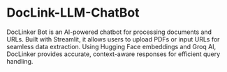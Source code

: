 # DocLink-LLM-ChatBot
DocLinker Bot is an AI-powered chatbot for processing documents and URLs. Built with Streamlit, it allows users to upload PDFs or input URLs for seamless data extraction. Using Hugging Face embeddings and Groq AI, DocLinker provides accurate, context-aware responses for efficient query handling.

